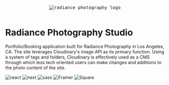 <pre align="center" height='100px'>
 

<img src="https://res.cloudinary.com/jameswalker-work/image/upload/v1658148438/Portfolio/logo__fl_tyobtt.png" alt='radiance photography logo'>

</pre>

# Radiance Photography Studio

Portfolio/Booking application built for Radiance Photography in Los Angeles, CA. The site leverages Cloudinary's image API as its primary function. Using a system of tags and folders, Cloudinary is effectively used as a CMS through which less tech oriented users can make changes and additions to the photo content of the site.


![react](https://img.shields.io/badge/React-20232A?style=for-the-badge&logo=react&logoColor=61DAFB)
![next](https://img.shields.io/badge/Next-000000?style=for-the-badge&logo=nextdotjs&logoColor=FFFFFF)
![sass](https://img.shields.io/badge/SASS-CC6699?style=for-the-badge&logo=sass&logoColor=white)
![Framer](https://img.shields.io/badge/Framer-434343?style=for-the-badge&logo=framer&logoColor=white)
![Square](https://img.shields.io/badge/Square-2E5B90?style=for-the-badge&logo=square&logoColor=white)
